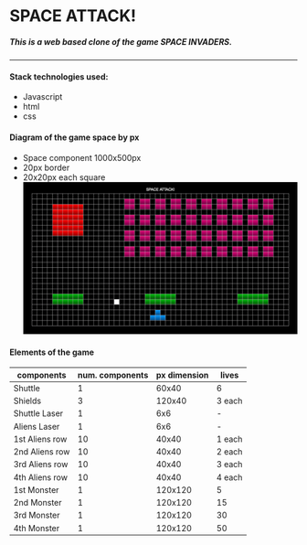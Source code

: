 # SPACE ATTACK!

##### This is a web based clone of the game SPACE INVADERS.
---------------------
#### Stack technologies used:
  - Javascript
  - html
  - css  

#### Diagram of the game space by px  
- Space component 1000x500px
- 20px border
- 20x20px each square
![Diagram_game](./px_diagram_game.png)

#### Elements of the game

| components    | num. components | px dimension | lives |
|---------------|-----------------|--------------|-------|
|Shuttle        |1                |60x40         |6      |
|Shields        |3                |120x40        |3 each |
|Shuttle Laser  |1                |6x6           |-      |
|Aliens Laser   |1                |6x6           |-      |
|1st Aliens row |10               |40x40         |1 each |
|2nd Aliens row |10               |40x40         |2 each |
|3rd Aliens row |10               |40x40         |3 each |
|4th Aliens row |10               |40x40         |4 each |
|1st Monster    |1                |120x120       |5      |
|2nd Monster    |1                |120x120       |15     |
|3rd Monster    |1                |120x120       |30     |
|4th Monster    |1                |120x120       |50     |
